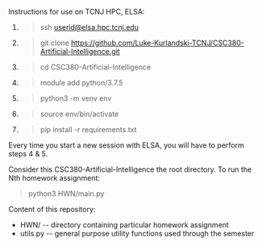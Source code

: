 Instructions for use on TCNJ HPC, ELSA:
1. > ssh userid@elsa.hpc.tcnj.edu
2. > git clone https://github.com/Luke-Kurlandski-TCNJ/CSC380-Artificial-Intelligence.git
3. > cd CSC380-Artificial-Intelligence
4. > module add python/3.7.5
5. > python3 -m venv env
6. > source env/bin/activate
7. > pip install -r requirements.txt

Every time you start a new session with ELSA, you will have to perform steps 4 & 5.

Consider this CSC380-Artificial-Intelligence the root directory. To run the Nth homework assignment:
> python3 HWN/main.py

Content of this repository:
- HWN/ -- directory containing particular homework assignment
- utils.py -- general purpose utility functions used through the semester